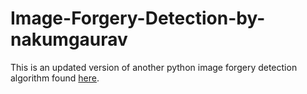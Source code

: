 # Image-Forgery-Detection-by-nakumgaurav

This is an updated version of another python image forgery detection algorithm found <a href="https://github.com/nakumgaurav/Image-Forgery-Detection"> here</a>.
